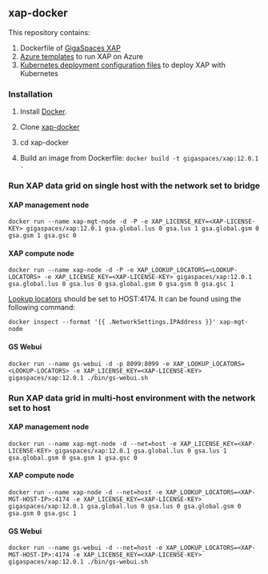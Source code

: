 ## xap-docker

This repository contains:

1. Dockerfile of [GigaSpaces XAP](http://www.gigaspaces.com/xap-real-time-transaction-processing/overview)
2. [Azure templates](azure-templates/README.md) to run XAP on Azure
3. [Kubernetes deployment configuration files](kubernetes-templates/README.md) to deploy XAP with Kubernetes

### Installation

1. Install [Docker](https://www.docker.com/).

2. Clone [xap-docker](https://github.com/xap/xap-docker.git)

3. cd xap-docker 

4. Build an image from Dockerfile: `docker build -t gigaspaces/xap:12.0.1 .`

### Run XAP data grid on single host with the network set to bridge 

#### XAP management node

    docker run --name xap-mgt-node -d -P -e XAP_LICENSE_KEY=<XAP-LICENSE-KEY> gigaspaces/xap:12.0.1 gsa.global.lus 0 gsa.lus 1 gsa.global.gsm 0 gsa.gsm 1 gsa.gsc 0

#### XAP compute node

    docker run --name xap-node -d -P -e XAP_LOOKUP_LOCATORS=<LOOKUP-LOCATORS> -e XAP_LICENSE_KEY=<XAP-LICENSE-KEY> gigaspaces/xap:12.0.1 gsa.global.lus 0 gsa.lus 0 gsa.global.gsm 0 gsa.gsm 0 gsa.gsc 1

[Lookup locators](http://docs.gigaspaces.com/xap120adm/network-unicast-discovery.html) should be set to HOST:4174. It can be found using the following command:

    docker inspect --format '{{ .NetworkSettings.IPAddress }}' xap-mgt-node
 
#### GS Webui

    docker run --name gs-webui -d -p 8099:8099 -e XAP_LOOKUP_LOCATORS=<LOOKUP-LOCATORS> -e XAP_LICENSE_KEY=<XAP-LICENSE-KEY> gigaspaces/xap:12.0.1 ./bin/gs-webui.sh
    
### Run XAP data grid in multi-host environment with the network set to host 

#### XAP management node

    docker run --name xap-mgt-node -d --net=host -e XAP_LICENSE_KEY=<XAP-LICENSE-KEY> gigaspaces/xap:12.0.1 gsa.global.lus 0 gsa.lus 1 gsa.global.gsm 0 gsa.gsm 1 gsa.gsc 0

#### XAP compute node

    docker run --name xap-node -d --net=host -e XAP_LOOKUP_LOCATORS=<XAP-MGT-HOST-IP>:4174 -e XAP_LICENSE_KEY=<XAP-LICENSE-KEY> gigaspaces/xap:12.0.1 gsa.global.lus 0 gsa.lus 0 gsa.global.gsm 0 gsa.gsm 0 gsa.gsc 1
 
#### GS Webui

    docker run --name gs-webui -d --net=host -e XAP_LOOKUP_LOCATORS=<XAP-MGT-HOST-IP>:4174 -e XAP_LICENSE_KEY=<XAP-LICENSE-KEY> gigaspaces/xap:12.0.1 ./bin/gs-webui.sh